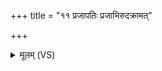 +++
title = "११ प्रजापतिः प्रजाभिरुदक्रामत्"

+++
<details><summary>मूलम् (VS)</summary>

प्र॒जाप॑तिः प्र॒जाभि॒रुद॑क्राम॒त्तां पुरं॒ प्र ण॑यामि वः।  
तामा वि॑शत॒ तां प्र वि॑शत॒ सा वः॒ शर्म॑ च॒ वर्म॑ च यच्छतु ॥
</details>